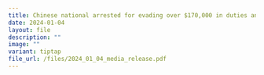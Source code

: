 ```yaml
---
title: Chinese national arrested for evading over $170,000 in duties and taxes
date: 2024-01-04
layout: file
description: ""
image: ""
variant: tiptap
file_url: /files/2024_01_04_media_release.pdf
---
```

